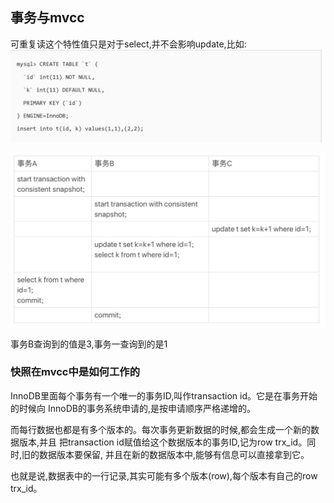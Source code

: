 ## 事务与mvcc
可重复读这个特性值只是对于select,并不会影响update,比如:
![photo1](WX20200917-102727@2x.png)

![photo2](WX20200917-103021@2x.png)

事务B查询到的值是3,事务一查询到的是1

### 快照在mvcc中是如何工作的
InnoDB里面每个事务有一个唯一的事务ID,叫作transaction id。它是在事务开始的时候向
InnoDB的事务系统申请的,是按申请顺序严格递增的。

而每行数据也都是有多个版本的。每次事务更新数据的时候,都会生成一个新的数据版本,并且
把transaction id赋值给这个数据版本的事务ID,记为row trx_id。同时,旧的数据版本要保留,
并且在新的数据版本中,能够有信息可以直接拿到它。

也就是说,数据表中的一行记录,其实可能有多个版本(row),每个版本有自己的row trx_id。

